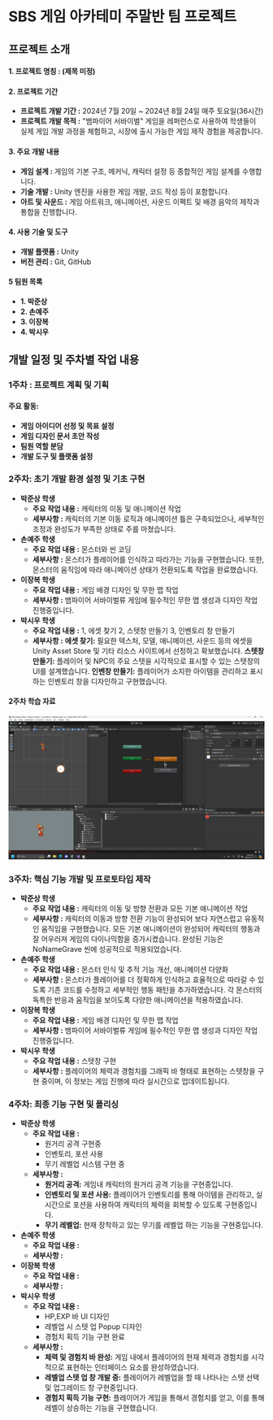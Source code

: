 SBS 게임 아카테미 주말반 팀 프로젝트
=============

프로젝트 소개
-------------

#### 1. 프로젝트 명칭 : (제목 미정)

#### 2. 프로젝트 기간
- **프로젝트 개발 기간 :** 2024년 7월 20일 ~ 2024년 8월 24일 매주 토요일(36시간)
- **프로젝트 개발 목적 :** "뱀파이어 서바이벌" 게임을 레퍼런스로 사용하여 학생들이 실제 게임 개발 과정을 체험하고, 시장에 출시 가능한 게임 제작 경험을 제공합니다.

#### 3. 주요 개발 내용
- **게임 설계 :** 게임의 기본 구조, 메커닉, 캐릭터 설정 등 종합적인 게임 설계를 수행합니다.
- **기술 개발 :** Unity 엔진을 사용한 게임 개발, 코드 작성 등이 포함합니다.
- **아트 및 사운드 :** 게임 아트워크, 애니메이션, 사운드 이펙트 및 배경 음악의 제작과 통합을 진행합니다.

#### 4. 사용 기술 및 도구
- **개발 플랫폼 :** Unity
- **버전 관리 :** Git, GitHub

#### 5 팀원 목록
- **1. 박준상** 
- **2. 손예주** 
- **3. 이장복** 
- **4. 박시우**

개발 일정 및 주차별 작업 내용
----------------
### 1주차 : 프로젝트 계획 및 기획
#### 주요 활동:
- **게임 아이디어 선정 및 목표 설정**
- **게임 디자인 문서 초안 작성**
- **팀원 역할 분담**
- **개발 도구 및 플랫폼 설정**

### 2주차: 초기 개발 환경 설정 및 기초 구현
- **박준상 학생**
    - **주요 작업 내용 :**
        캐릭터의 이동 및 애니메이션 작업
    - **세부사항 :** 
        캐릭터의 기본 이동 로직과 애니메이션 틀은 구축되었으나, 세부적인 조정과 완성도가 부족한 상태로 주를 마쳤습니다.
- **손예주 학생**
    - **주요 작업 내용 :**
        몬스터와 씬 코딩
    - **세부사항 :** 
        몬스터가 플레이어를 인식하고 따라가는 기능을 구현했습니다. 또한, 몬스터의 움직임에 따라 애니메이션 상태가 전환되도록 작업을 완료했습니다.
- **이장복 학생**
    - **주요 작업 내용 :**
        게임 배경 디자인 및 무한 맵 작업
    - **세부사항 :** 
        뱀파이어 서바이벌류 게임에 필수적인 무한 맵 생성과 디자인 작업 진행중입니다.
- **박시우 학생**
    - **주요 작업 내용 :**
        1, 에셋 찾기
        2, 스텟창 만들기
        3, 인벤토리 창 만들기 
    - **세부사항 :** 
        **에셋 찾기:** 필요한 텍스처, 모델, 애니메이션, 사운드 등의 에셋을 Unity Asset Store 및 기타 리소스 사이트에서 선정하고 확보했습니다.
        **스텟창 만들기:**
        플레이어 및 NPC의 주요 스텟을 시각적으로 표시할 수 있는 스텟창의 UI를 설계했습니다.
        **인벤창 만들기:**
        플레이어가 소지한 아이템을 관리하고 표시하는 인벤토리 창을 디자인하고 구현했습니다.

#### 2주차 학습 자료
![2주차 학습 자료](/Images/Untitled.png)

### 3주차: 핵심 기능 개발 및 프로토타입 제작
- **박준상 학생**
    - **주요 작업 내용 :**
        캐릭터의 이동 및 방향 전환과 모든 기본 애니메이션 작업
    - **세부사항 :** 
        캐릭터의 이동과 방향 전환 기능이 완성되어 보다 자연스럽고 유동적인 움직임을 구현했습니다. 모든 기본 애니메이션이 완성되어 캐릭터의 행동과 잘 어우러져 게임의 다이나믹함을 증가시켰습니다. 완성된 기능은 NoNameGrave 씬에 성공적으로 적용되었습니다.
- **손예주 학생**
    - **주요 작업 내용 :**
        몬스터 인식 및 추적 기능 개선, 애니메이션 다양화
    - **세부사항 :** 
        몬스터가 플레이어를 더 정확하게 인식하고 효율적으로 따라갈 수 있도록 기존 코드를 수정하고 세부적인 행동 패턴을 추가하였습니다. 각 몬스터의 독특한 반응과 움직임을 보이도록 다양한 애니메이션을 적용하였습니다.
- **이장복 학생**
    - **주요 작업 내용 :**
        게임 배경 디자인 및 무한 맵 작업
    - **세부사항 :** 
        뱀파이어 서바이벌류 게임에 필수적인 무한 맵 생성과 디자인 작업 진행중입니다.
- **박시우 학생**
    - **주요 작업 내용 :**
        스텟창 구현
    - **세부사항 :** 
        플레이어의 체력과 경험치를 그래픽 바 형태로 표현하는 스텟창을 구현 중이며, 이 정보는 게임 진행에 따라 실시간으로 업데이트됩니다.

### 4주차: 최종 기능 구현 및 폴리싱
- **박준상 학생**
    - **주요 작업 내용 :**
        - 원거리 공격 구현중
        - 인벤토리, 포션 사용
        - 무기 레벨업 시스템 구현 중
    - **세부사항 :** 
        - **원거리 공격:** 게임내 캐릭터의 원거리 공격 기능을 구현중입니다.
        - **인벤토리 및 포션 사용:** 플레이어가 인벤토리를 통해 아이템을 관리하고, 실시간으로 포션을 사용하여 캐릭터의 체력을 회복할 수 있도록 구현중입니다.
        - **무기 레벨업:** 현재 장착하고 있는 무기를 레벨업 하는 기능을 구현중입니다.
- **손예주 학생**
    - **주요 작업 내용 :**
    - **세부사항 :** 
- **이장복 학생**
    - **주요 작업 내용 :**
    - **세부사항 :** 
- **박시우 학생**
    - **주요 작업 내용 :**
        - HP,EXP 바 UI 디자인
        - 레벨업 시 스텟 업 Popup 디자인
        - 경험치 획득 기능 구현 완료
    - **세부사항 :** 
        - **체력 및 경험치 바 완성:** 게임 내에서 플레이어의 현재 체력과 경험치를 시각적으로 표현하는 인터페이스 요소를 완성하였습니다.
        - **레벨업 스텟 업 창 개발 중:** 플레이어가 레벨업을 할 때 나타나는 스탯 선택 및 업그레이드 창 구현중입니다.
        - **경험치 획득 기능 구현:** 플레이어가 게임을 통해서 경험치를 얻고, 이를 통해 레벨이 상승하는 기능을 구현했습니다.